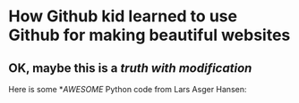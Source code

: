 # How Github kid learned to use Github for making **beautiful websites**
## OK, maybe this is a *truth with modification*

Here is some **AWESOME* Python code from Lars Asger Hansen:
